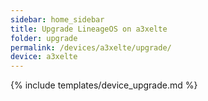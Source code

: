 ```yaml
---
sidebar: home_sidebar
title: Upgrade LineageOS on a3xelte
folder: upgrade
permalink: /devices/a3xelte/upgrade/
device: a3xelte
---
```

{% include templates/device_upgrade.md %}
